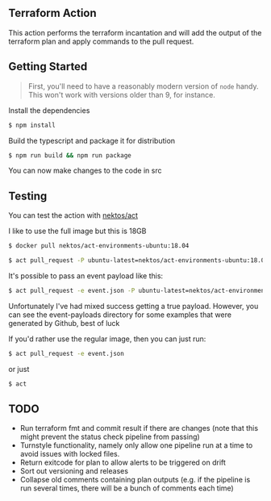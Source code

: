 ## Terraform Action

This action performs the terraform incantation and will add the output of the terraform plan and apply commands to the pull request.


## Getting Started

> First, you'll need to have a reasonably modern version of `node` handy. This won't work with versions older than 9, for instance.

Install the dependencies
```bash
$ npm install
```

Build the typescript and package it for distribution
```bash
$ npm run build && npm run package
```

You can now make changes to the code in src

## Testing

You can test the action with [nektos/act](https://github.com/nektos/act)

I like to use the full image but this is 18GB

```bash
$ docker pull nektos/act-environments-ubuntu:18.04
```

```bash
$ act pull_request -P ubuntu-latest=nektos/act-environments-ubuntu:18.04
```

It's possible to pass an event payload like this:

```bash
$ act pull_request -e event.json -P ubuntu-latest=nektos/act-environments-ubuntu:18.04
```

Unfortunately I've had mixed success getting a true payload. However, you can see the event-payloads directory for some examples that were generated by Github, best of luck

If you'd rather use the regular image, then you can just run:

```bash
$ act pull_request -e event.json
```

or just

```bash
$ act
```


## TODO

- Run terraform fmt and commit result if there are changes (note that this might prevent the status check pipeline from passing)
- Turnstyle functionality, namely only allow one pipeline run at a time to avoid issues with locked files.
- Return exitcode for plan to allow alerts to be triggered on drift
- Sort out versioning and releases
- Collapse old comments containing plan outputs (e.g. if the pipeline is run several times, there will be a bunch of comments each time)
